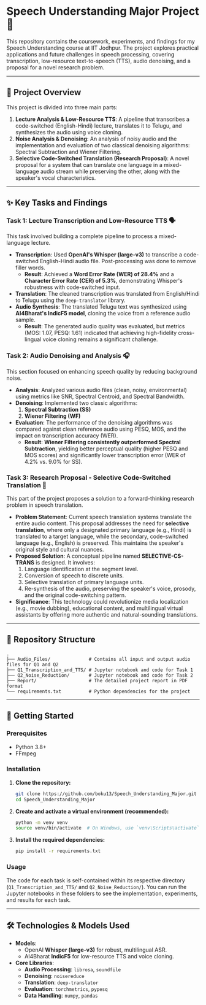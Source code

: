 # Speech Understanding Major Project 🎤

This repository contains the coursework, experiments, and findings for my Speech Understanding course at IIT Jodhpur. The project explores practical applications and future challenges in speech processing, covering transcription, low-resource text-to-speech (TTS), audio denoising, and a proposal for a novel research problem.

-----

## 📜 Project Overview

This project is divided into three main parts:

1.  **Lecture Analysis & Low-Resource TTS**: A pipeline that transcribes a code-switched (English-Hindi) lecture, translates it to Telugu, and synthesizes the audio using voice cloning.
2.  **Noise Analysis & Denoising**: An analysis of noisy audio and the implementation and evaluation of two classical denoising algorithms: Spectral Subtraction and Wiener Filtering.
3.  **Selective Code-Switched Translation (Research Proposal)**: A novel proposal for a system that can translate one language in a mixed-language audio stream while preserving the other, along with the speaker's vocal characteristics.

-----

## ✨ Key Tasks and Findings

### Task 1: Lecture Transcription and Low-Resource TTS 🗣️

This task involved building a complete pipeline to process a mixed-language lecture.

  * **Transcription**: Used **OpenAI's Whisper (large-v3)** to transcribe a code-switched English-Hindi audio file. Post-processing was done to remove filler words.
      * **Result**: Achieved a **Word Error Rate (WER) of 28.4%** and a **Character Error Rate (CER) of 5.3%**, demonstrating Whisper's robustness with code-switched input.
  * **Translation**: The cleaned transcription was translated from English/Hindi to Telugu using the `deep-translator` library.
  * **Audio Synthesis**: The translated Telugu text was synthesized using **AI4Bharat's IndicF5 model**, cloning the voice from a reference audio sample.
      * **Result**: The generated audio quality was evaluated, but metrics (MOS: 1.07, PESQ: 1.61) indicated that achieving high-fidelity cross-lingual voice cloning remains a significant challenge.

### Task 2: Audio Denoising and Analysis 🎧

This section focused on enhancing speech quality by reducing background noise.

  * **Analysis**: Analyzed various audio files (clean, noisy, environmental) using metrics like SNR, Spectral Centroid, and Spectral Bandwidth.
  * **Denoising**: Implemented two classic algorithms:
    1.  **Spectral Subtraction (SS)**
    2.  **Wiener Filtering (WF)**
  * **Evaluation**: The performance of the denoising algorithms was compared against clean reference audio using PESQ, MOS, and the impact on transcription accuracy (WER).
      * **Result**: **Wiener Filtering consistently outperformed Spectral Subtraction**, yielding better perceptual quality (higher PESQ and MOS scores) and significantly lower transcription error (WER of 4.2% vs. 9.0% for SS).

### Task 3: Research Proposal - Selective Code-Switched Translation 🔬

This part of the project proposes a solution to a forward-thinking research problem in speech translation.

  * **Problem Statement**: Current speech translation systems translate the entire audio content. This proposal addresses the need for **selective translation**, where only a designated primary language (e.g., Hindi) is translated to a target language, while the secondary, code-switched language (e.g., English) is preserved. This maintains the speaker's original style and cultural nuances.
  * **Proposed Solution**: A conceptual pipeline named **SELECTIVE-CS-TRANS** is designed. It involves:
    1.  Language identification at the segment level.
    2.  Conversion of speech to discrete units.
    3.  Selective translation of primary language units.
    4.  Re-synthesis of the audio, preserving the speaker's voice, prosody, and the original code-switching pattern.
  * **Significance**: This technology could revolutionize media localization (e.g., movie dubbing), educational content, and multilingual virtual assistants by offering more authentic and natural-sounding translations.

-----

## 📂 Repository Structure

```
.
├── Audio_Files/              # Contains all input and output audio files for Q1 and Q2
├── Q1_Transcription_and_TTS/ # Jupyter notebook and code for Task 1
├── Q2_Noise_Reduction/       # Jupyter notebook and code for Task 2
├── Report/                   # The detailed project report in PDF format
└── requirements.txt          # Python dependencies for the project
```

-----

## 🚀 Getting Started

### Prerequisites

  * Python 3.8+
  * FFmpeg

### Installation

1.  **Clone the repository:**

    ```sh
    git clone https://github.com/boku13/Speech_Understanding_Major.git
    cd Speech_Understanding_Major
    ```

2.  **Create and activate a virtual environment (recommended):**

    ```sh
    python -m venv venv
    source venv/bin/activate  # On Windows, use `venv\Scripts\activate`
    ```

3.  **Install the required dependencies:**

    ```sh
    pip install -r requirements.txt
    ```

### Usage

The code for each task is self-contained within its respective directory (`Q1_Transcription_and_TTS/` and `Q2_Noise_Reduction/`). You can run the Jupyter notebooks in these folders to see the implementation, experiments, and results for each task.

-----

## 🛠️ Technologies & Models Used

  * **Models**:
      * OpenAI **Whisper (large-v3)** for robust, multilingual ASR.
      * AI4Bharat **IndicF5** for low-resource TTS and voice cloning.
  * **Core Libraries**:
      * **Audio Processing**: `librosa`, `soundfile`
      * **Denoising**: `noisereduce`
      * **Translation**: `deep-translator`
      * **Evaluation**: `torchmetrics`, `pypesq`
      * **Data Handling**: `numpy`, `pandas`
